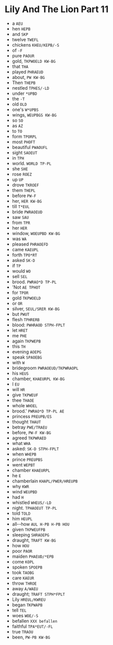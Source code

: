# Lily And The Lion Part 11

* a `AEU`
* hen `HEPB`
* and `SKP`
* twelve `TWEFL`
* chickens `KHEU/KEPB/-S`
* of `-F`
* pure `PAOUR`
* gold, `TKPWOELD KW-BG`
* that `THA`
* played `PHRAEUD`
* about, `PW KW-BG`
* Then `THEPB`
* nestled `TPHES/-LD`
* under `*UPBD`
* the `-T`
* old `OLD`
* one's `W*UPBS`
* wings, `WEUPBGS KW-BG`
* so `SO`
* as `AZ`
* to `TO`
* form `TPORPL`
* most `PHOFT`
* beautiful `PWAOUFL`
* sight `SAOEUT`
* in `TPH`
* world. `WORLD TP-PL`
* she `SHE`
* rose `ROEZ`
* up `UP`
* drove `TKROEF`
* them `THEPL`
* before `PW-F`
* her, `HER KW-BG`
* till `T*EUL`
* bride `PWRAOEUD`
* saw `SAU`
* from `TPR`
* her `HER`
* window, `WOEUPBD KW-BG`
* was `WA`
* pleased `PHRAOEFD`
* came `KAEUPL`
* forth `TPO*RT`
* asked `SK-D`
* if `TP`
* would `WO`
* sell `SEL`
* brood. `PWRAO*D TP-PL`
* 'Not `AE TPHOT`
* for `TPOR`
* gold `TKPWOELD`
* or `OR`
* silver, `SEUL/SRER KW-BG`
* but `PWUT`
* flesh `TPHRERB`
* blood: `PWHRAOD STPH-FPLT`
* let `HRET`
* me `PHE`
* again `TKPWEPB`
* this `TH`
* evening `AOEPG`
* speak `SPAOEBG`
* with `W`
* bridegroom `PWRAOEUD/TKPWRAOPL`
* his `HEUS`
* chamber, `KHAEURPL KW-BG`
* I `EU`
* will `HR`
* give `TKPWEUF`
* thee `THAOE`
* whole `WHOEL`
* brood.' `PWRAO*D TP-PL AE`
* princess `PREUPB/ES`
* thought `THAUT`
* betray `PWE/TRAEU`
* before, `PW-F KW-BG`
* agreed `TKPWRAED`
* what `WHA`
* asked: `SK-D STPH-FPLT`
* when `WHEPB`
* prince `PREUPBS`
* went `WEPBT`
* chamber `KHAEURPL`
* he `E`
* chamberlain `KHAPL/PWER/HREUPB`
* why `KWR`
* wind `WEUPBD`
* had `H`
* whistled `WHEUS/-LD`
* night. `TPHAOEUT TP-PL`
* told `TOLD`
* him `HEUPL`
* all--how `AUL H-PB H-PB HOU`
* given `TKPWEUFPB`
* sleeping `SHRAOEPG`
* draught, `TRAFT KW-BG`
* how `HOU`
* poor `PAOR`
* maiden `PHAEUD/*EPB`
* come `KOPL`
* spoken `SPOEPB`
* took `TAOBG`
* care `KAEUR`
* throw `THROE`
* away `A/WAEU`
* draught; `TRAFT STPH*FPLT`
* Lily `HREUL/KWREU`
* began `TKPWAPB`
* tell `TEL`
* woes `WOE/-S`
* befallen `XXX befallen`
* faithful `TPA*EUT/-FL`
* true `TRAOU`
* been, `PW-PB KW-BG`
